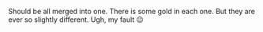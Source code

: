 
Should be all merged into one. There is some gold in each one. But they are ever so slightly different. Ugh, my fault :wink: